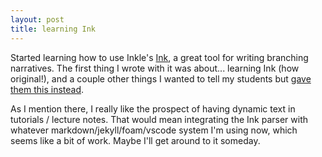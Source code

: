 ```yaml
---
layout: post
title: learning Ink
---
```


Started learning how to use Inkle's [Ink](https://www.inklestudios.com/ink/), a great tool for writing branching narratives. The first thing I wrote with it was about... learning Ink (how original!), and a couple other things I wanted to tell my students but [gave them this instead](../ink/learning-ink/index.html).

As I mention there, I really like the prospect of having dynamic text in tutorials / lecture notes. That would mean integrating the Ink parser with whatever markdown/jekyll/foam/vscode system I'm using now, which seems like a bit of work. Maybe I'll get around to it someday.
